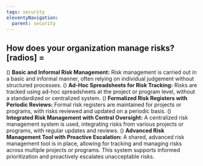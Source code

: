 ```yaml
---
tags: security
eleventyNavigation:
  parent: security
---
```


## How does your organization manage risks?[radios] =

() **Basic and Informal Risk Management:** Risk management is carried out in a basic and informal manner, often relying on individual judgement without structured processes.
() **Ad-Hoc Spreadsheets for Risk Tracking:** Risks are tracked using ad-hoc spreadsheets at the project or program level, without a standardized or centralized system.
() **Formalized Risk Registers with Periodic Reviews:** Formal risk registers are maintained for projects or programs, with risks reviewed and updated on a periodic basis.
() **Integrated Risk Management with Central Oversight:** A centralized risk management system is used, integrating risks from various projects or programs, with regular updates and reviews.
() **Advanced Risk Management Tool with Proactive Escalation:** A shared, advanced risk management tool is in place, allowing for tracking and managing risks across multiple projects or programs. This system supports informed prioritization and proactively escalates unacceptable risks.
